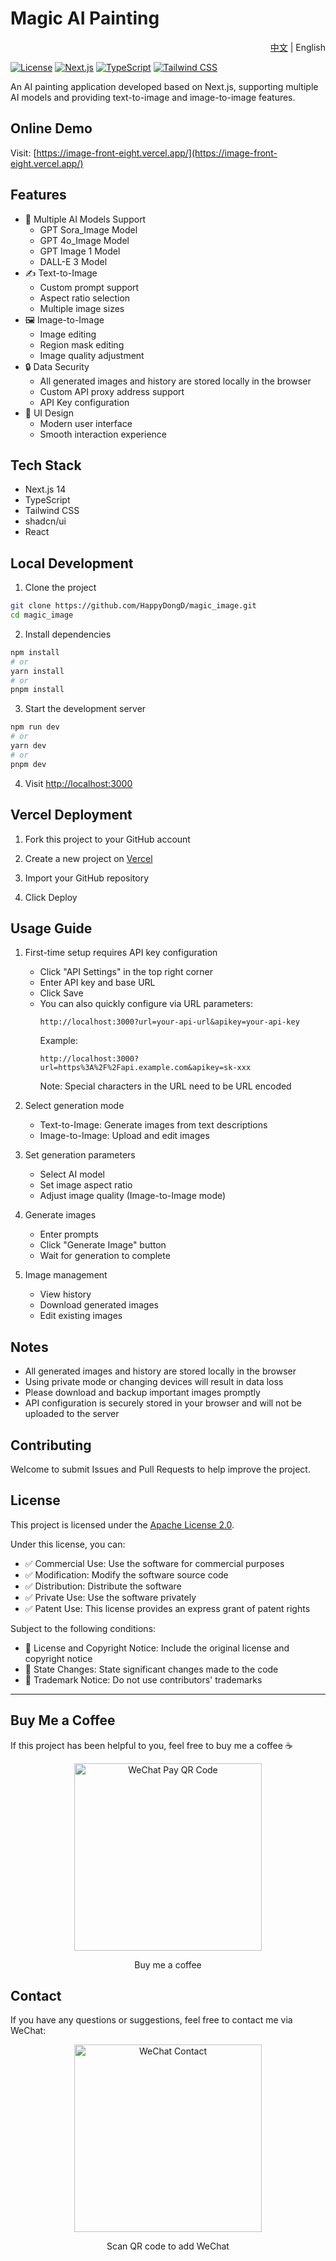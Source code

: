 # Magic AI Painting

<div align="right"><a href="README.md">中文</a> | English</div>

[![License](https://img.shields.io/badge/License-Apache%202.0-blue.svg)](https://opensource.org/licenses/Apache-2.0)
[![Next.js](https://img.shields.io/badge/Next.js-14-black.svg)](https://nextjs.org/)
[![TypeScript](https://img.shields.io/badge/TypeScript-5.0-blue.svg)](https://www.typescriptlang.org/)
[![Tailwind CSS](https://img.shields.io/badge/Tailwind%20CSS-3.0-38B2AC.svg)](https://tailwindcss.com/)

An AI painting application developed based on Next.js, supporting multiple AI models and providing text-to-image and image-to-image features.

## Online Demo

Visit: [https://image-front-eight.vercel.app/](https://image-front-eight.vercel.app/)

## Features

- 🎨 Multiple AI Models Support
  - GPT Sora_Image Model
  - GPT 4o_Image Model
  - GPT Image 1 Model
  - DALL-E 3 Model
- ✍️ Text-to-Image
  - Custom prompt support
  - Aspect ratio selection
  - Multiple image sizes
- 🖼️ Image-to-Image
  - Image editing
  - Region mask editing
  - Image quality adjustment
- 🔒 Data Security
  - All generated images and history are stored locally in the browser
  - Custom API proxy address support
  - API Key configuration
- 📱 UI Design
  - Modern user interface
  - Smooth interaction experience

## Tech Stack

- Next.js 14
- TypeScript
- Tailwind CSS
- shadcn/ui
- React

## Local Development

1. Clone the project
```bash
git clone https://github.com/HappyDongD/magic_image.git
cd magic_image
```

2. Install dependencies
```bash
npm install
# or
yarn install
# or
pnpm install
```

3. Start the development server
```bash
npm run dev
# or
yarn dev
# or
pnpm dev
```

4. Visit [http://localhost:3000](http://localhost:3000)

## Vercel Deployment

1. Fork this project to your GitHub account

2. Create a new project on [Vercel](https://vercel.com)

3. Import your GitHub repository

4. Click Deploy

## Usage Guide

1. First-time setup requires API key configuration
   - Click "API Settings" in the top right corner
   - Enter API key and base URL
   - Click Save
   - You can also quickly configure via URL parameters:
     ```
     http://localhost:3000?url=your-api-url&apikey=your-api-key
     ```
     Example:
     ```
     http://localhost:3000?url=https%3A%2F%2Fapi.example.com&apikey=sk-xxx
     ```
     Note: Special characters in the URL need to be URL encoded

2. Select generation mode
   - Text-to-Image: Generate images from text descriptions
   - Image-to-Image: Upload and edit images

3. Set generation parameters
   - Select AI model
   - Set image aspect ratio
   - Adjust image quality (Image-to-Image mode)

4. Generate images
   - Enter prompts
   - Click "Generate Image" button
   - Wait for generation to complete

5. Image management
   - View history
   - Download generated images
   - Edit existing images

## Notes

- All generated images and history are stored locally in the browser
- Using private mode or changing devices will result in data loss
- Please download and backup important images promptly
- API configuration is securely stored in your browser and will not be uploaded to the server

## Contributing

Welcome to submit Issues and Pull Requests to help improve the project.

## License

This project is licensed under the [Apache License 2.0](https://www.apache.org/licenses/LICENSE-2.0).

Under this license, you can:
- ✅ Commercial Use: Use the software for commercial purposes
- ✅ Modification: Modify the software source code
- ✅ Distribution: Distribute the software
- ✅ Private Use: Use the software privately
- ✅ Patent Use: This license provides an express grant of patent rights

Subject to the following conditions:
- 📝 License and Copyright Notice: Include the original license and copyright notice
- 📝 State Changes: State significant changes made to the code
- 📝 Trademark Notice: Do not use contributors' trademarks

---

## Buy Me a Coffee

If this project has been helpful to you, feel free to buy me a coffee ☕️

<div align="center">
  <img src="./public/wechat-pay.png" alt="WeChat Pay QR Code" width="300" />
  <p>Buy me a coffee </p>
</div>

## Contact

If you have any questions or suggestions, feel free to contact me via WeChat:

<div align="center">
  <img src="./public/wechat-connect.jpg" alt="WeChat Contact" width="300" />
  <p>Scan QR code to add WeChat</p>
</div>

